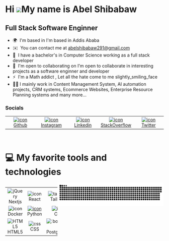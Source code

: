 Hi ![](https://user-images.githubusercontent.com/18350557/176309783-0785949b-9127-417c-8b55-ab5a4333674e.gif)My name is Abel Shibabaw
=====================================================================================================================================

Full Stack Software Enginner
------------------

* 🌍  I'm based in I'm based in Addis Ababa
* ✉️  You can contact me at [abelshibabaw291@gmail.com](mailto:abelshibabaw291@gmail.com)
* 🧠  I have a bachelor's in Computer Science working as a full stack developer
* 🤝  I'm open to collaborating on I'm open to collaborate in interesting projects as a software enginner and developer
* ⚡  I'm a Math addict , Let all the hate come to me slightly\_smiling\_face
* 💪🏾 I mainly work in Content Management System, AI automation projects, CRM systems, Ecommerce Websites, Enterprise Resource Planning systems and many more...

### Socials

 <table>
        <tr>
          <td align="center" width="96">
              <a href="https://www.github.com/abel-cosmic" target="_blank" rel="noreferrer">
                <img src="https://raw.githubusercontent.com/danielcranney/readme-generator/main/public/icons/socials/github.svg" alt="icon" width="65" height="65" />
              </br>
               Github
              </a>
          </td>
          <td align="center" width="96">
              <a href="http://www.instagram.com/__.abel_" target="_blank" rel="noreferrer">
                <img src="https://raw.githubusercontent.com/danielcranney/readme-generator/main/public/icons/socials/instagram.svg" alt="icon" width="65" height="65" />
              </br>
               Instagram
              </a>
          </td>
          <td align="center" width="96">
              <a href="https://www.linkedin.com/in/https://www.linkedin.com/in/abel-shibabaw-4b3b6125a/" target="_blank" rel="noreferrer">
                <img src="https://raw.githubusercontent.com/danielcranney/readme-generator/main/public/icons/socials/linkedin.svg" alt="icon" width="65" height="65"/>
              </br>
               Linkedin
              </a>
          </td>
          <td align="center" width="96">
              <a href="https://www.stackoverflow.com/users/21054044/abelcosmic" target="_blank" rel="noreferrer">
                <img src="https://raw.githubusercontent.com/danielcranney/readme-generator/main/public/icons/socials/stackoverflow.svg" alt="icon" width="65" height="65"/>
              </br>
               StackOverflow
              </a> 
          </td>
          <td align="center" width="96">
             <a href="https://www.twitter.com/sarcisticlove" target="_blank" rel="noreferrer">
                <img src="https://raw.githubusercontent.com/danielcranney/readme-generator/main/public/icons/socials/twitter.svg" alt="icon" width="65" height="65" />
              </br>
               Twitter
              </a> 
          </td>
        </tr>
 </table>
<br />

#  💻 My favorite tools and technologies

<div style="display: flex; align-items: flex-start; align: center">
    <table>
        <tr>
            <td align="center" width="96">
                <img src="https://skillicons.dev/icons?i=nextjs" width="48" height="48" alt="jQuery" />
                <br>Nextjs
            </td>
            <td align="center" width="96">
                <img src="https://techstack-generator.vercel.app/react-icon.svg" alt="icon" width="65" height="65" />
                <br>React
            </td>
            <td align="center" width="96">
                <img src="https://skillicons.dev/icons?i=tailwind" width="48" height="48" alt="tailwind" />
                <br>Tailwind
            </td>
            <td align="center" width="96">
                <img src="https://skillicons.dev/icons?i=golang" width="48" height="48" alt="tailwind" />
                <br>Golang
            </td>
            <td align="center" width="96">
                <img src="https://techstack-generator.vercel.app/ts-icon.svg" alt="icon" width="65" height="65" />
                <br>TypeScript
            </td>
            <td align="center" width="96">
                <img src="https://techstack-generator.vercel.app/js-icon.svg" alt="icon" width="65" height="65" />
                <br>JavaScript
            </td>
            <td align="center" width="96">
                <img src="https://skillicons.dev/icons?i=vite" alt="icon" width="65" height="65" />
                <br>Vite
            </td>
            <td align="center" width="96">
                <img src="https://skillicons.dev/icons?i=figma" width="48" height="48" alt="WordPress" />
                <br>Figma
            </td>
            <td align="center" width="96">
                <img src="https://skillicons.dev/icons?i=fastapi" width="96" height="48" alt="WordPress" />
                <br>FastAPI
            </td>
            <td align="center" width="96">
                <img src="https://skillicons.dev/icons?i=mongodb" width="48" height="48" alt="MongoDB" />
                <br>MongoDB
            </td>
        </tr>
        <tr>
            <td align="center" width="96">
                <img src="https://techstack-generator.vercel.app/docker-icon.svg" alt="icon" width="65" height="65" />
                <br>Docker
            </td>
            <td align="center" width="96">
                <a href="#macropower-tech">
                    <img src="https://techstack-generator.vercel.app/python-icon.svg" alt="icon" width="65" height="65" />
                </a>
                <br>Python
            </td>
            <td align="center" width="96">
                <img src="https://techstack-generator.vercel.app/cpp-icon.svg" alt="icon" width="65" height="65" />
                <br>C++
            </td>
            <td align="center" width="96">
                <img src="https://techstack-generator.vercel.app/mysql-icon.svg" alt="icon" width="65" height="65" />
                <br>MySQL
            </td>
            <td align="center" width="96">
                <img src="https://techstack-generator.vercel.app/kubernetes-icon.svg" alt="icon" width="65" height="65" />
                <br>Kubernetes
            </td>
            <td align="center" width="96">
                <img src="https://techstack-generator.vercel.app/github-icon.svg" alt="icon" width="65" height="65" />
                <br>Github
            </td>
            <td align="center" width="96">
                <img src="https://skillicons.dev/icons?i=graphql" alt="icon" width="65" height="65" />
                <br>Graphql
            </td>
            <td align="center" width="96">
                <img src="https://skillicons.dev/icons?i=bun" alt="icon" width="65" height="65" />
                <br>Bun
            </td>
            <td align="center" width="96"> 
                <img src="https://user-images.githubusercontent.com/25181517/192108372-f71d70ac-7ae6-4c0d-8395-51d8870c2ef0.png" width="48" height="48" alt="Git" />
                <br>Git
            </td>
            <td align="center" width="96"> 
                <img src="https://skillicons.dev/icons?i=spring" width="48" height="48" alt="Laravel" />
                <br>Springboot
            </td>
        </tr>
        <tr>
            <td align="center" width="96">
                <img src="https://skillicons.dev/icons?i=html" width="48" height="48" alt="HTML5" />
                <br>HTML5
            </td>
            <td align="center" width="96">
                <img src="https://skillicons.dev/icons?i=css" width="48" height="48" alt="css" />
                <br>CSS
            </td>
            <td align="center" width="96">
                <img src="https://skillicons.dev/icons?i=postgres" width="48" height="48" alt="bootstrap" />
                <br>PostgreSQL
            </td>
            <td align="center" width="96">
                <img src="https://skillicons.dev/icons?i=mongodb" width="48" height="48" alt="MongoDB" />
                <br>MongoDB
            </td>
            <td align="center" width="96">
                <img src="https://skillicons.dev/icons?i=nodejs" width="48" height="48" alt="Nodejs" />
                <br>Nodejs
            </td>
            <td align="center" width="96">
                <img src="https://skillicons.dev/icons?i=express" width="48" height="48" alt="VsCode" />
                <br>Express
            </td>
            <td align="center" width="96">
                <img src="https://skillicons.dev/icons?i=nestjs" width="48" height="48" alt="VsCode" />
                <br>NestJs
            </td>
            <td align="center" width="96">
                <img src="https://skillicons.dev/icons?i=sqlite" width="48" height="48" alt="VsCode" />
                <br>SQLite
            </td>
            <td align="center" width="96">
                <img src="https://skillicons.dev/icons?i=supabase" width="48" height="48" alt="VsCode" />
                <br>Supabase
            </td>
            <td align="center" width="96">
                <img src="https://skillicons.dev/icons?i=linux" width="48" height="48" alt="VsCode" />
                <br>Linux
            </td>
        </tr>
    </table>
    <br><br>
    <a href="https://github.com/OracleBrain">
        <img src="contributions.svg" />
    </a>
</div>
